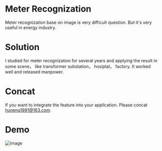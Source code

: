 # Meter Recognization
Meter recognization base on image is very difficult question. But it's very useful in energy industry.

# Solution
I studied for meter recognization for several years and applying the result in some scene， like transformer substation， hosiptal， factory.  It worked well and released manpower.

# Concat 
If you want to integrate the feature into your application. Please concat [huneng1991@163.com](mailto://huneng1991@163.com "huneng1991@163.com").
# Demo
![image](dial_demo.gif "Demo")
